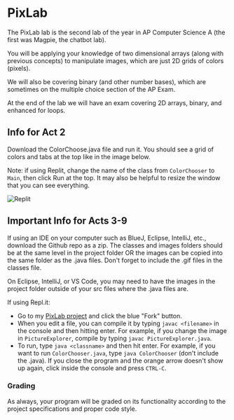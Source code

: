 # PixLab

The PixLab lab is the second lab of the year in AP Computer Science A (the first was Magpie, the chatbot lab).

You will be applying your knowledge of two dimensional arrays (along with previous concepts) to manipulate images, which are just 2D grids of colors (pixels).

We will also be covering binary (and other number bases), which are sometimes on the multiple choice section of the AP Exam. 

At the end of the lab we will have an exam covering 2D arrays, binary, and enhanced for loops.

## Info for Act 2

Download the ColorChoose.java file and run it. You should see a grid of colors and tabs at the top like in the image below.

Note: if using Replit, change the name of the class from `ColorChooser` to `Main`, then click Run at the top. It may also be helpful to resize the window that you can see everything.

![Replit](https://i.imgur.com/kpFTtDo.png)

## Important Info for Acts 3-9

If using an IDE on your computer such as BlueJ, Eclipse, IntelliJ, etc., download the Github repo as a zip. The classes and images folders should be at the same level in the project folder OR the images can be copied into the same folder as the .java files. Don't forget to include the .gif files in the classes file.

On Eclipse, IntelliJ, or VS Code, you may need to have the images in the project folder outside of your src files where the .java files are.

If using Repl.it:
* Go to my [PixLab project](https://replit.com/@codyjking/PixLab-Master) and click the blue "Fork" button.
* When you edit a file, you can compile it by typing `javac <filename>` in the console and then hitting enter. For example, if you change the image in `PictureExplorer`, compile by typing `javac PictureExplorer.java`.
* To run, type `java <classname>` and then hit enter. For example, if you want to run `ColorChooser.java`, type `java ColorChooser` (don't include the .java). If you close the program and the orange arrow doesn't show up again, click inside the console and press `CTRL-C`.

### Grading

As always, your program will be graded on its functionality according to the project specifications and proper code style.

